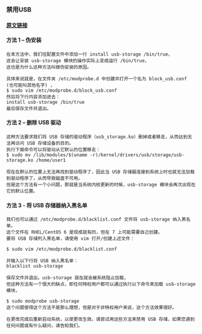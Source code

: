 ### 禁用USB
#### [原文链接](http://mp.weixin.qq.com/s/gF9xWPXeTF8lnOp5maE6Kg)

#### 方法 1 – 伪安装
    在本方法中，我们往配置文件中添加一行 install usb-storage /bin/true， 
    这会让安装 usb-storage 模块的操作实际上变成运行 /bin/true， 
    这也是为什么这种方法叫做伪安装的原因。 
    
    具体来说就是，在文件夹 /etc/modprobe.d 中创建并打开一个名为 block_usb.conf (也可能叫其他名字) ，
    $ sudo vim /etc/modprobe.d/block_usb.conf
    然后将下行内容添加进去：
    install usb-storage /bin/true
    最后保存文件并退出。

#### 方法 2 – 删除 USB 驱动
    这种方法要求我们将 USB 存储的驱动程序（usb_storage.ko）删掉或者移走，从而达到无法再访问 USB 存储设备的目的。 
    执行下面命令可以将驱动从它默认的位置移走：
    $ sudo mv /lib/modules/$(uname -r)/kernel/drivers/usb/storage/usb-storage.ko /home/user1

    现在在默认的位置上无法再找到驱动程序了，因此当 USB 存储器连接到系统上时也就无法加载到驱动程序了，从而导致磁盘不可用。 
    但是这个方法有一个小问题，那就是当系统内核更新的时候，usb-storage 模块会再次出现在它的默认位置。

#### 方法 3 - 将 USB 存储器纳入黑名单
    我们也可以通过 /etc/modprobe.d/blacklist.conf 文件将 usb-storage 纳入黑名单。
    这个文件在 RHEL/CentOS 6 是现成就有的，但在 7 上可能需要自己创建。 
    要将 USB 存储列入黑名单，请使用 vim 打开/创建上述文件：

    $ sudo vim /etc/modprobe.d/blacklist.conf

    并输入以下行将 USB 纳入黑名单：
    blacklist usb-storage

    保存文件并退出。usb-storage 就在就会被系统阻止加载，
    但这种方法有一个很大的缺点，即任何特权用户都可以通过执行以下命令来加载 usb-storage 模块，

    $ sudo modprobe usb-storage
    这个问题使得这个方法不是那么理想，但是对于非特权用户来说，这个方法效果很好。

    在更改完成后重新启动系统，以使更改生效。请尝试用这些方法来禁用 USB 存储，如果您遇到任何问题或有什么疑问，请告知我们。
